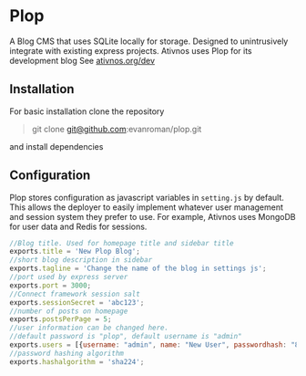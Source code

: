 # Plop

A Blog CMS that uses SQLite locally for storage. Designed to unintrusively integrate with existing express projects. Ativnos uses Plop for its development blog
See [ativnos.org/dev](http://ativnos.org/dev)

## Installation

For basic installation clone the repository

> git clone git@github.com:evanroman/plop.git 

and install dependencies 

## Configuration 
Plop stores configuration as javascript variables in `setting.js` by default. This allows the deployer to easily implement whatever user management and session system they prefer to use. For example, Ativnos uses MongoDB for user data and Redis for sessions. 


``` js
//Blog title. Used for homepage title and sidebar title 
exports.title = 'New Plop Blog'; 
//short blog description in sidebar
exports.tagline = 'Change the name of the blog in settings js';
//port used by express server
exports.port = 3000;
//Connect framework session salt
exports.sessionSecret = 'abc123';
//number of posts on homepage
exports.postsPerPage = 5;
//user information can be changed here. 
//default password is "plop", default username is "admin"
exports.users = [{username: "admin", name: "New User", passwordhash: "89304d1c03ceefb2200404f72deb3a01cc33ebe19925229223f880d3", bio: "Edit in settings js"}];
//password hashing algorithm
exports.hashalgorithm = 'sha224';

```







